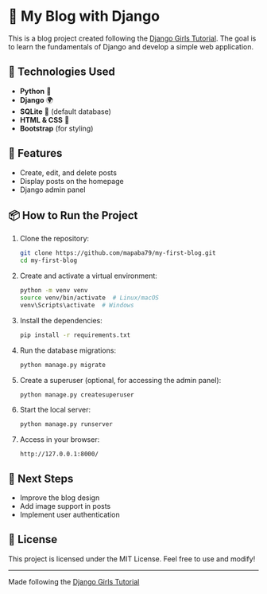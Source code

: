 # 📝 My Blog with Django

This is a blog project created following the [Django Girls Tutorial](https://tutorial.djangogirls.org/en/). The goal is to learn the fundamentals of Django and develop a simple web application.

## 🚀 Technologies Used

- **Python** 🐍
- **Django** 🌍
- **SQLite** 📂 (default database)
- **HTML & CSS** 🎨
- **Bootstrap** (for styling)

## 📌 Features

- Create, edit, and delete posts
- Display posts on the homepage
- Django admin panel

## 📦 How to Run the Project

1. Clone the repository:

   ```bash
   git clone https://github.com/mapaba79/my-first-blog.git
   cd my-first-blog
   ```

2. Create and activate a virtual environment:

   ```bash
   python -m venv venv
   source venv/bin/activate  # Linux/macOS
   venv\Scripts\activate  # Windows
   ```

3. Install the dependencies:

   ```bash
   pip install -r requirements.txt
   ```

4. Run the database migrations:

   ```bash
   python manage.py migrate
   ```

5. Create a superuser (optional, for accessing the admin panel):

   ```bash
   python manage.py createsuperuser
   ```

6. Start the local server:

   ```bash
   python manage.py runserver
   ```

7. Access in your browser:

   ```
   http://127.0.0.1:8000/
   ```

## 🎯 Next Steps

- Improve the blog design
- Add image support in posts
- Implement user authentication

## 📜 License

This project is licensed under the MIT License. Feel free to use and modify!

---

Made following the [Django Girls Tutorial](https://tutorial.djangogirls.org/en/)
